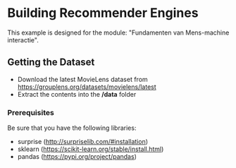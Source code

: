 # Building Recommender Engines

This example is designed for the module: "Fundamenten van Mens-machine interactie".

## Getting the Dataset

* Download the latest MovieLens dataset from https://grouplens.org/datasets/movielens/latest
* Extract the contents into the **/data** folder


### Prerequisites

Be sure that you have the following libraries: 

* surprise (http://surpriselib.com/#installation)
* sklearn (https://scikit-learn.org/stable/install.html)
* pandas (https://pypi.org/project/pandas)
